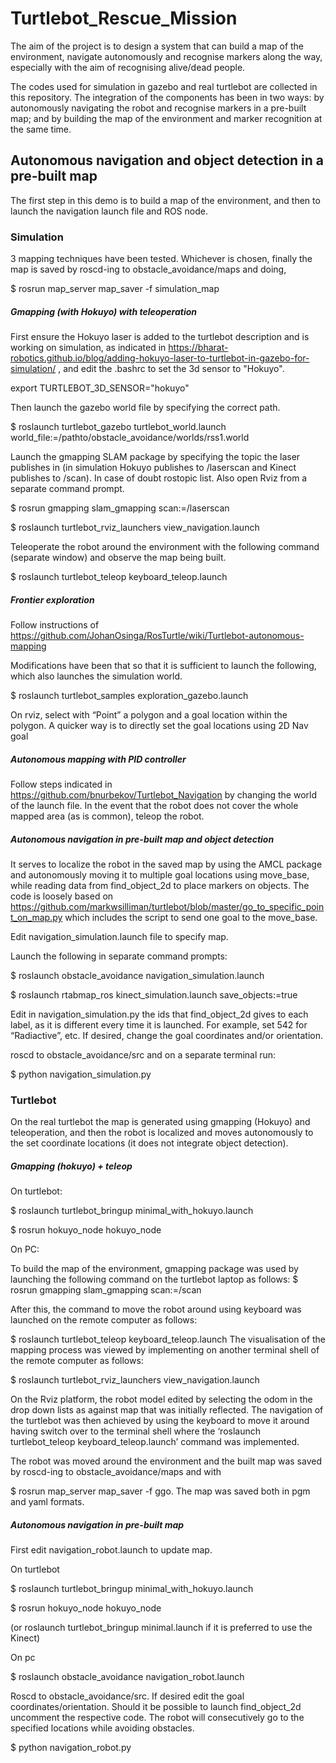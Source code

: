 # Turtlebot_Rescue_Mission

The aim of the project is to design a system that can build a map of the environment, navigate autonomously and recognise markers along the way, especially with the aim of recognising alive/dead people. 

The codes used for simulation in gazebo and real turtlebot are collected in this repository. The integration of the components has been in two ways: by autonomously navigating the robot and recognise markers in a pre-built map; and by building the map of the environment and marker recognition at the same time. 

## Autonomous navigation and object detection in a pre-built map

The first step in this demo is to build a map of the environment, and then to launch the navigation launch file and ROS node. 

### Simulation


3 mapping techniques have been tested. Whichever is chosen, finally the map is saved by roscd-ing to obstacle_avoidance/maps and doing,

$ rosrun map_server map_saver -f simulation_map

#####   Gmapping (with Hokuyo) with teleoperation

First ensure the Hokuyo laser is added to the turtlebot description and is working on simulation, as indicated in https://bharat-robotics.github.io/blog/adding-hokuyo-laser-to-turtlebot-in-gazebo-for-simulation/ , and edit the .bashrc to set the 3d sensor to "Hokuyo".

export TURTLEBOT_3D_SENSOR="hokuyo"

Then launch the gazebo world file by specifying the correct path.

$ roslaunch turtlebot_gazebo turtlebot_world.launch world_file:=/pathto/obstacle_avoidance/worlds/rss1.world

Launch the gmapping SLAM package by specifying the topic the laser publishes in (in simulation Hokuyo publishes to /laserscan and Kinect publishes to /scan). In case of doubt rostopic list. Also open Rviz from a separate command prompt. 

$ rosrun gmapping slam_gmapping scan:=/laserscan

$ roslaunch turtlebot_rviz_launchers view_navigation.launch

Teleoperate the robot around the environment with the following command (separate window) and observe the map being built. 

$ roslaunch turtlebot_teleop keyboard_teleop.launch

##### Frontier exploration


Follow instructions of https://github.com/JohanOsinga/RosTurtle/wiki/Turtlebot-autonomous-mapping

Modifications have been that so that it is sufficient to launch the following, which also launches the simulation world. 

$ roslaunch turtlebot_samples exploration_gazebo.launch

On rviz, select with “Point” a polygon and a goal location within the polygon. A quicker way  is to directly set the goal locations using 2D Nav goal

##### Autonomous mapping with PID controller

Follow steps indicated in  https://github.com/bnurbekov/Turtlebot_Navigation by changing the world of the launch file. In the event that the robot does not cover the whole mapped area (as is common), teleop the robot. 


#####  Autonomous navigation in pre-built map and object detection

It serves to localize the robot in the saved map by using the AMCL package and autonomously moving it to multiple goal locations using move_base, while reading data from find_object_2d to place markers on objects. 
The code is loosely based on https://github.com/markwsilliman/turtlebot/blob/master/go_to_specific_point_on_map.py which includes the script to send one goal to the move_base.



Edit navigation_simulation.launch file to specify map. 
<arg name="map_file" default="$(find obstacle_avoidance)/maps/simulation_map.yaml"/>

Launch the following in separate command prompts:

$ roslaunch obstacle_avoidance navigation_simulation.launch

$ roslaunch rtabmap_ros kinect_simulation.launch save_objects:=true


Edit in navigation_simulation.py the ids that find_object_2d gives to each label, as it is different every time it is launched. For example, set 542 for “Radiactive”, etc. If desired, change the goal coordinates and/or orientation.

roscd to obstacle_avoidance/src and on a separate terminal run:

$ python navigation_simulation.py



### Turtlebot

On the real turtlebot the map is generated using gmapping (Hokuyo) and teleoperation, and then the robot is localized and moves autonomously to the set coordinate locations (it does not integrate object detection).

#####  Gmapping (hokuyo) + teleop

On turtlebot:

$ roslaunch turtlebot_bringup minimal_with_hokuyo.launch

$ rosrun hokuyo_node hokuyo_node


On PC:

To build the map of the environment, gmapping package was used by launching the following command on the turtlebot laptop as follows:
$ rosrun gmapping slam_gmapping scan:=/scan

After this, the command to move the robot around using keyboard was launched on the remote computer as follows:

$ roslaunch turtlebot_teleop keyboard_teleop.launch 
The visualisation of the mapping process was viewed by implementing on another terminal shell of the remote computer as follows:

$ roslaunch turtlebot_rviz_launchers view_navigation.launch

On the Rviz platform, the robot model edited by selecting the odom in the drop down lists as against map that was initially reflected.
The navigation of the turtlebot was then achieved by using the keyboard to move it around having switch over to the terminal shell where the ‘roslaunch turtlebot_teleop keyboard_teleop.launch’ command  was implemented.

The robot was moved around the environment and the built map was saved by roscd-ing to obstacle_avoidance/maps and with

$ rosrun map_server map_saver -f ggo.   The  map was saved both in pgm  and yaml  formats.   


##### Autonomous navigation in pre-built map

First edit navigation_robot.launch to update map.
<arg name="map_file" default="$(find obstacle_avoidance)/maps/ggo.yaml"/>

On turtlebot

$ roslaunch turtlebot_bringup minimal_with_hokuyo.launch

$  rosrun hokuyo_node hokuyo_node

(or roslaunch turtlebot_bringup minimal.launch if it is preferred to use the Kinect)

On pc

$ roslaunch obstacle_avoidance navigation_robot.launch

Roscd to obstacle_avoidance/src. If desired edit the goal coordinates/orientation. Should it be possible to launch find_object_2d uncomment the respective code. The robot will consecutively go to the specified locations while avoiding obstacles. 

$ python navigation_robot.py


 




